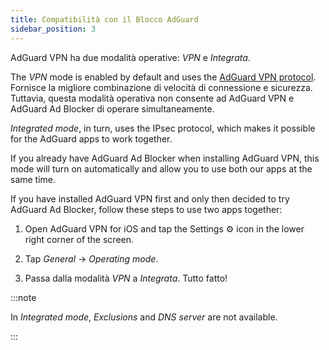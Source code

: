 ```yaml
---
title: Compatibilità con il Blocco AdGuard
sidebar_position: 3
---
```


AdGuard VPN ha due modalità operative: *VPN* e *Integrata*.

The *VPN* mode is enabled by default and uses the [AdGuard VPN protocol](/general/adguard-vpn-protocol). Fornisce la migliore combinazione di velocità di connessione e sicurezza. Tuttavia, questa modalità operativa non consente ad AdGuard VPN e AdGuard Ad Blocker di operare simultaneamente.

*Integrated mode*, in turn, uses the IPsec protocol, which makes it possible for the AdGuard apps to work together.

If you already have AdGuard Ad Blocker when installing AdGuard VPN, this mode will turn on automatically and allow you to use both our apps at the same time.

If you have installed AdGuard VPN first and only then decided to try AdGuard Ad Blocker, follow these steps to use two apps together:

1. Open AdGuard VPN for iOS and tap the Settings ⚙ icon in the lower right corner of the screen.

2. Tap *General* → *Operating mode*.

3. Passa dalla modalità *VPN* a *Integrata*. Tutto fatto!

:::note

In *Integrated mode*, *Exclusions* and *DNS server* are not available.

:::
